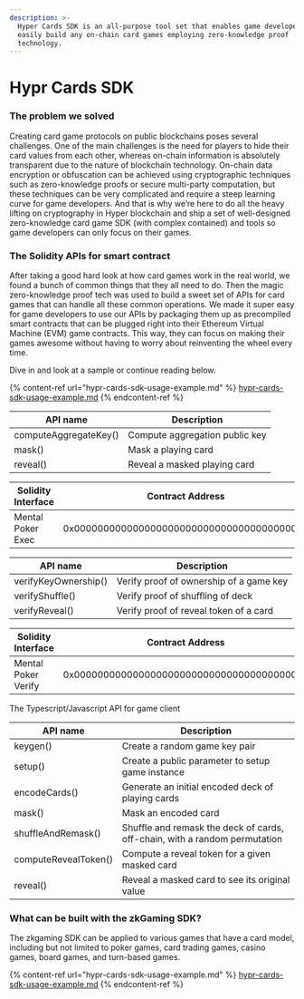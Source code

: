 ```yaml
---
description: >-
  Hyper Cards SDK is an all-purpose tool set that enables game developers to
  easily build any on-chain card games employing zero-knowledge proof
  technology.
---
```


# Hypr Cards SDK

### The problem we solved

Creating card game protocols on public blockchains poses several challenges. One of the main challenges is the need for players to hide their card values from each other, whereas on-chain information is absolutely transparent due to the nature of blockchain technology. On-chain data encryption or obfuscation can be achieved using cryptographic techniques such as zero-knowledge proofs or secure multi-party computation, but these techniques can be very complicated and require a steep learning curve for game developers. And that is why we’re here to do all the heavy lifting on cryptography in Hyper blockchain and ship a set of well-designed zero-knowledge card game SDK (with complex contained) and tools so game developers can only focus on their games.

### The Solidity APIs for smart contract

After taking a good hard look at how card games work in the real world, we found a bunch of common things that they all need to do. Then the magic zero-knowledge proof tech was used to build a sweet set of APIs for card games that can handle all these common operations. We made it super easy for game developers to use our APIs by packaging them up as precompiled smart contracts that can be plugged right into their Ethereum Virtual Machine (EVM) game contracts. This way, they can focus on making their games awesome without having to worry about reinventing the wheel every time.

Dive in and look at a sample or continue reading below.

{% content-ref url="hypr-cards-sdk-usage-example.md" %}
[hypr-cards-sdk-usage-example.md](hypr-cards-sdk-usage-example.md)
{% endcontent-ref %}

| API name              | Description                    |
| --------------------- | ------------------------------ |
| computeAggregateKey() | Compute aggregation public key |
| mask()                | Mask a playing card            |
| reveal()              | Reveal a masked playing card   |

| Solidity Interface | Contract Address                           |
| ------------------ | ------------------------------------------ |
| Mental Poker Exec  | 0x0000000000000000000000000000000000000040 |



| API name             | Description                             |
| -------------------- | --------------------------------------- |
| verifyKeyOwnership() | Verify proof of ownership of a game key |
| verifyShuffle()      | Verify proof of shuffling of deck       |
| verifyReveal()       | Verify proof of reveal token of a card  |

| Solidity Interface  | Contract Address                           |
| ------------------- | ------------------------------------------ |
| Mental Poker Verify | 0x0000000000000000000000000000000000000030 |

The Typescript/Javascript API for game client

| API name             | Description                                                                |
| -------------------- | -------------------------------------------------------------------------- |
| keygen()             | Create a random game key pair                                              |
| setup()              | Create a public parameter to setup game instance                           |
| encodeCards()        | Generate an initial encoded deck of playing cards                          |
| mask()               | Mask an encoded card                                                       |
| shuffleAndRemask()   | Shuffle and remask the deck of cards, off-chain, with a random permutation |
| computeRevealToken() | Compute a reveal token for a given masked card                             |
| reveal()             | Reveal a masked card to see its original value                             |



### What can be built with the zkGaming SDK?

The zkgaming SDK can be applied to various games that have a card model, including but not limited to poker games, card trading games, casino games, board games, and turn-based games.

{% content-ref url="hypr-cards-sdk-usage-example.md" %}
[hypr-cards-sdk-usage-example.md](hypr-cards-sdk-usage-example.md)
{% endcontent-ref %}
